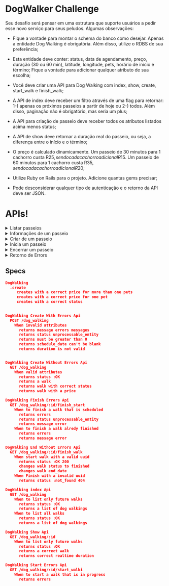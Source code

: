 # DogWalker Challenge
Seu desafio será pensar em uma estrutura que suporte usuários a pedir esse novo serviço para seus peludos. Algumas observações:

- Fique a vontade para montar o schema do banco como desejar. Apenas a entidade Dog Walking é obrigatória. Além disso, utilize o RDBS de sua preferência;

- Esta entidade deve conter: status, data de agendamento, preço, duração (30 ou 60 min), latitude, longitude, pets, horário de início e término; Fique a vontade para adicionar qualquer atributo de sua escolha;

- Você deve criar uma API para Dog Walking com index, show, create, start_walk e finish_walk;

- A API de index deve receber um filtro através de uma flag para retornar: 1-) apenas os próximos passeios a partir de hoje ou 2-) todos. Além disso, paginação não é obrigatório, mas seria um plus;

- A API para criação de passeio deve receber todos os atributos listados acima menos status;

- A API de show deve retornar a duração real do passeio, ou seja, a diferença entre o início e o término;

- O preço é calculado dinamicamente. Um passeio de 30 minutos para 1 cachorro custa R$25, sendo cada cachorro adicional R$15. Um passeio de 60 minutos para 1 cachorro custa R$35, sendo cada cachorro adicional R$20;

- Utilize Ruby on Rails para o projeto. Adicione quantas gems precisar;

- Pode desconsiderar qualquer tipo de autenticação e o retorno da API deve ser JSON.

# APIs!
<details>
<summary>Listar passeios</summary>
<pre>`GET: /dog_walkings?all=[true,false]&page=[number]`</pre>

<p>Lista todos os passeios futuros. Enviando o atributo `all=true` é listado também todas as caminhadas dos dias anteriores.  </p>
  
<br>
  <pre>
  {
    "data": [
        {
            "id": "00276f63-71d9-48ea-b968-18bffa44ad1d",
            "type": "dog_walking",
            "attributes": {
                "schedule_date": "2018-11-12T06:42:36.052Z",
                "price": 40,
                "status": "scheduled",
                "duration": 30,
                "latitude": "-23.510487",
                "longitude": "-46.882312",
                "pets": 2,
                "start_date": "2018-11-12T06:42:36.052Z",
                "end_date": "2018-11-12T07:12:36.052Z",
                "realtime_duration": null
            }
        },
        {
            "id": "8ce7ba31-0ec4-4269-8243-1f98c33dec7e",
            "type": "dog_walking",
            "attributes": {
                "schedule_date": "2018-11-12T08:42:36.070Z",
                "price": 55,
                "status": "scheduled",
                "duration": 30,
                "latitude": "-23.510487",
                "longitude": "-46.882312",
                "pets": 3,
                "start_date": "2018-11-12T08:42:36.070Z",
                "end_date": "2018-11-12T09:12:36.070Z",
                "realtime_duration": null
            }
        }
    ],
    "meta": {
        "pagination": {
            "current": 1,
            "previous": null,
            "next": null,
            "per_page": 10,
            "pages": 1,
            "total": 2
        }
    }
}
  </pre>
</details>

<details>
<summary>Informações de um passeio</summary>
  <pre>`GET: /dog_walkings/:uuid`</pre>
  <p>Exibe informaçes de um passeio com o tempo real de duração </p>
<br>
  <pre>
  {
    "data": {
        "id": "b2646aa1-445c-4fae-b17c-027ee4daaada",
        "type": "dog_walking",
        "attributes": {
            "schedule_date": "2018-11-12T10:42:36.107Z",
            "price": 55,
            "status": "scheduled",
            "duration": 30,
            "latitude": "-23.510487",
            "longitude": "-46.882312",
            "pets": 3,
            "start_date": "2018-11-12T10:42:36.107Z",
            "end_date": "2018-11-12T11:12:36.107Z",
            "realtime_duration": 30
        }
    }
}
  </pre>
</details>


<details>
<summary>Criar de um passeio</summary>
  <pre>`POST: /dog_walkings`</pre>
  <p>Cria um passeio</p>
  <ul>
   <li><b>schedule_date</b>: Data do passeio</li>
   <li><b>pets</b>: Total de pets no passeio. (deve ser maior que zero)</li>
   <li><b>latitude/longitude</b>: Coordenadas para inicio do passeio</li>
    <li><b>Duration</b>: Tempo de duração. (Deve ser 30 ou 60)</li>
  </ul>
<br>
  <pre>
  {
	"dog_walking": {
		"schedule_date": "2018-11-13T08:51:03.266Z",
            "duration": 60,
            "latitude": "-23.510487",
            "longitude": "-46.882312",
            "pets": 2,
            }
}
  </pre>
</details>

<details>
<summary>Inicia um passeio</summary>
  <pre>`PATCH: /dog_walkings/:uuid/start_walking`</pre>
  <p>Inicia um passeio. Não é possivel iniciar um passeio finalizado ou em andamento</p>
<br>
  <pre>
    HTTP_STATUS 200
  </pre>
</details>

<details>
<summary>Encerrar um passeio</summary>
  <pre>`PATCH: /dog_walkings/:uuid/finish_walking`</pre>
  <p>Finaliza um passeio. Não é possivel finalizar um passeio agendado ou já finalizado</p>
<br>
  <pre>
    HTTP_STATUS 200
  </pre>
</details>


<details>
<summary>Retorno de Errors</summary>
  <p>Um Hash de Erros é retornado. Cada Key deste Hash é referente ao campo invaliado. Um Array de String é retornado em cada Key com as mensagens de error</p>
<br>
  <pre>
{
    "errors": {
        "duration": [
            "20.0 is not a valid duration"
        ],
        "pets": [
            "must be greater than 0"
        ]
    }
}
  </pre>
</details>

## Specs
```json
DogWalking
  .create
     creates with a correct price for more than one pets
     creates with a correct price for one pet
     creates with a correct status
     

DogWalking Create With Errors Api
  POST /dog_walking
    When invalid attributes
      returns message errors messages
      returns status unprocessable_entity
      returns must be greater than 0
      returns schedule_date can't be blank
      returns duration is not valid


DogWalking Create Without Errors Api
  GET /dog_walking
    When valid attributes
      returns status :OK
      returns a walk
      returns walk with correct status
      returns walk with a price

DogWalking Finish Errors Api
  GET /dog_walking/:id/finish_start
    When to finish a walk that is scheduled
      returns errors
      returns status unprocessable_entity
      returns message error
    When to finish a walk alredy finished
      returns errors
      returns message error

DogWalking End Without Errors Api
  GET /dog_walking/:id/finish_walk
    When start walk with a valid uuid
      returns status :OK 200
      changes walk status to finished
      changes walk end_date
    When Finish with a invalid uuid
      returns status :not_found 404

DogWalking index Api
  GET /dog_walking
    When to list only future walks
      returns status :OK
      returns a list of dog walkings
    When to list all walks
      returns status :OK
      returns a list of dog walkings

DogWalking Show Api
  GET /dog_walking/:id
    When to list only future walks
      returns status :OK
      returns a correct walk
      returns correct realtime duration

DogWalking Start Errors Api
  GET /dog_walking/:id/start_walki
    When to start a walk that is in progress
      returns errors
```

